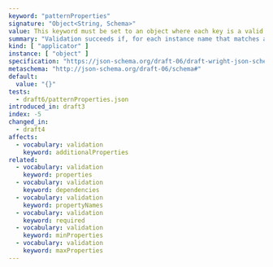 ```yaml
---
keyword: "patternProperties"
signature: "Object<String, Schema>"
value: This keyword must be set to an object where each key is a valid regular expression, preferrably using the [ECMA-262](https://www.ecma-international.org/publications-and-standards/standards/ecma-262/) flavour, and each value is a valid JSON Schema
summary: "Validation succeeds if, for each instance name that matches any regular expressions that appear as a property name in this keyword's value, the child instance for that name successfully validates against each schema that corresponds to a matching regular expression."
kind: [ "applicator" ]
instance: [ "object" ]
specification: "https://json-schema.org/draft-06/draft-wright-json-schema-validation-01#rfc.section.6.19"
metaschema: "http://json-schema.org/draft-06/schema#"
default:
  value: "{}"
tests:
  - draft6/patternProperties.json
introduced_in: draft3
index: -5
changed_in:
  - draft4
affects:
  - vocabulary: validation
    keyword: additionalProperties
related:
  - vocabulary: validation
    keyword: properties
  - vocabulary: validation
    keyword: dependencies
  - vocabulary: validation
    keyword: propertyNames
  - vocabulary: validation
    keyword: required
  - vocabulary: validation
    keyword: minProperties
  - vocabulary: validation
    keyword: maxProperties
---
```

